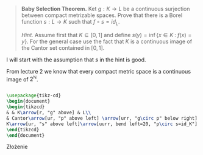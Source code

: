 > **Baby Selection Theorem.** Ket $g:K\to L$ be a continuous surjection between compact metrizable spaces. Prove that there is a Borel function $s:L\to K$ such that $f\circ s=id_L$. 
> 
> *Hint.* Assume first that $K\subseteq[0,1]$ and define $s(y)=\inf\{x\in K\;:\;f(x)=y\}$. For the general case use the fact that $K$ is a continuous image of the Cantor set contained in $[0,1]$.

I will start with the assumption that $s$ in the hint is good.

From lecture 2 we know that every compact metric space is a continuous image of $2^{\mathbb{N}}$. 

```tikz

\usepackage{tikz-cd}
\begin{document}
\begin{tikzcd}
& & K\arrow[r, "g" above] & L\\ 
& Cantor\arrow[ur, "p" above left] \arrow[urr, "g\circ p" below right] \\
K\arrow[ur, "s" above left]\arrow[uurr, bend left=20, "p\circ s=id_K"] & L\arrow[u, "s'" right]
\end{tikzcd}
\end{document}
```
Złożenie